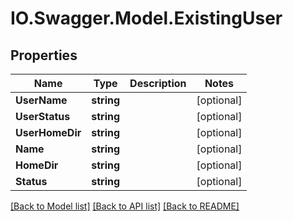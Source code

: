 # IO.Swagger.Model.ExistingUser
## Properties

Name | Type | Description | Notes
------------ | ------------- | ------------- | -------------
**UserName** | **string** |  | [optional] 
**UserStatus** | **string** |  | [optional] 
**UserHomeDir** | **string** |  | [optional] 
**Name** | **string** |  | [optional] 
**HomeDir** | **string** |  | [optional] 
**Status** | **string** |  | [optional] 

[[Back to Model list]](../README.md#documentation-for-models) [[Back to API list]](../README.md#documentation-for-api-endpoints) [[Back to README]](../README.md)

